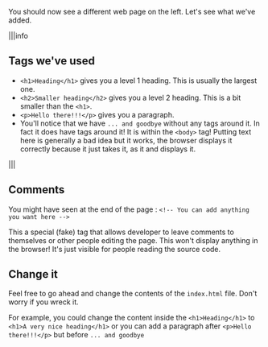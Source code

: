 You should now see a different web page on the left. Let's see what we've added.

|||info
## Tags we've used
- `<h1>Heading</h1>` gives you a level 1 heading. This is usually the largest one.
- `<h2>Smaller heading</h2>` gives you a level 2 heading. This is a bit smaller than the `<h1>`.
- `<p>Hello there!!!</p>` gives you a paragraph. 
- You'll notice that we have `... and goodbye` without any tags around it. In fact it does have tags around it! It is within the `<body>` tag! Putting text here is generally a bad idea but it works, the browser displays it correctly because it just takes it, as it and displays it.

|||

## Comments
You might have seen at the end of the page :
`<!-- You can add anything you want here -->`

This a special (fake) tag that allows developer to leave comments to themselves or other people editing the page.
This won't display anything in the browser! It's just visible for people reading the source code.

## Change it
Feel free to go ahead and change the contents of the `index.html` file. Don't worry if you wreck it. 

For example, you could change the content inside the `<h1>Heading</h1>` to `<h1>A very nice heading</h1>` or you can add a paragraph after `<p>Hello there!!!</p>` but before `... and goodbye`


